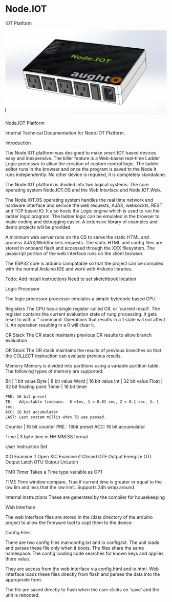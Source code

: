 # Node.IOT
IOT Platform

![Node.IOT](https://github.com/aughto/Node.IOT.Node/blob/master/Images/Image1.png "Node.IOT")


Node.IOT Platform

Internal Technical Documentation for Node.IOT Platform.


Introduction

The Node.IOT platform was designed to make smart IOT based devices easy and inexpensive. The killer feature is a Web-based real-time Ladder Logic processor to allow the creation of custom control logic.  The ladder editor runs in the browser and once the program is saved to the Node it runs independently. No other device is required, it is completely standalone.

The Node.IOT platform is divided into two logical systems: The core operating system Node.IOT.OS and the Web Interface and Node.IOT.Web.

The Node.IOT.OS operating system handles the real time network and hardware interface and serivce the web requests, AJAX, websockts, REST and TCP based IO. It also hosts the Logic engine which is used to run the ladder logic program.  The ladder logic can be emulated in the browser to make coding and debugging easier.   A extensive library of examples and demo projects will be provided

A minimum web server runs on the OS to serve the static HTML and process AJAX/WebSockets requests.   The static HTML and config files are stored in onboard flash and accessed through the XXX filesystem.  The javascript portion of the web interface runs on the client browser.

The ESP32 core is arduino compatable so that the project can be compiled with the normal Arduino IDE and work with Arduino libraries.

Todo:
Add install instructions
Need to set sketchbook location



Logic Processor 

The logic processor processor emulates a simple bytecode based CPU.

Registers
The CPU has a single register called CR, or 'current result'.  The register contains the current evaluation state of rung processing.  It gets reset to with a '' command.  Operations that results in a 1 state will not affect it. An operation resulting in a 0 will clear it.

CR Stack
The CR stack maintains previous CR results to allow branch evaluation

OR Stack
The OR stack maintains the results of previous branches so that the COLLECT instruction can evaluate previous results.

Memory
Memory is divided into partitions using a variable partition table.
The following types of memory are supported:








Bit | 1 bit value
Byte | 8 bit value
Word | 16 bit value
Int | 32 bit value
Float | 32 bit floating point 
Timer | 16 bit  timer

	PRE: 16 bit preset 
	TB:   Adjustable timebase.  0 =1ms, 1 = 0.01 sec, 2 = 0.1 sec, 3: 1 sec.
	ACC: 16 bit accumulator
	LAST: Last system millis when TB was passed.  


Counter | 16 bit counter
	PRE 	: 16bit preset
	ACC: 16 bit accumulator


Time | 3 byte time in HH:MM:SS format




User Instruction Set

XIO	Examine if Open
XIC	Examine if Closed
OTE	Output Energize
OTL	Output Latch
OTU	Output UnLatch

TMR	Timer
	Takes a Time type variable as OP1


TIME	Time window compare.  True if current time is greater or equal to the low lim and less that the low limit.  Supports 24h wrap around






Internal Instructions
These are generated by the compiler for housekeeping





Web Interface

The web interface files are stored in the /data directory of the arduino project to allow the firmware tool to copt them to the device

Config Files

There are two config files mainconfig.txt and io config.txt.  The unit loads and parses these file only when it boots.  The files share the same namespace. The config loading code searches for known keys and applies there value.   

They are access from the web interface via config.html and io.html. Web interface loads these files directly from flash and parses the data into the appropriate form.

The file are saved directly to flash when the user clicks on 'save' and the unit is rebooted.


